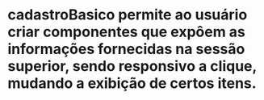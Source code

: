# cadastroBasico permite ao usuário criar componentes que expôem as informações fornecidas na sessão superior, sendo responsivo a clique, mudando a exibição de certos itens.
